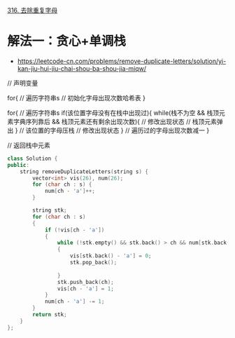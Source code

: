 [316. 去除重复字母](https://leetcode-cn.com/problems/remove-duplicate-letters/)



# 解法一：贪心+单调栈
- https://leetcode-cn.com/problems/remove-duplicate-letters/solution/yi-kan-jiu-hui-jiu-chai-shou-ba-shou-jia-miqw/

// 声明变量

for{    // 遍历字符串s
    // 初始化字母出现次数哈希表
}

for{    // 遍历字符串s
    if(该位置字母没有在栈中出现过){
        while(栈不为空 && 栈顶元素字典序列靠后 && 栈顶元素还有剩余出现次数){
            // 修改出现状态
            // 栈顶元素弹出
        }
        // 该位置的字母压栈
        // 修改出现状态
    }
    // 遍历过的字母出现次数减一
}

// 返回栈中元素

```C++
class Solution {
public:
    string removeDuplicateLetters(string s) {
        vector<int> vis(26), num(26);
        for (char ch : s) {
            num[ch - 'a']++;
        }

        string stk;
        for (char ch : s) 
        {
            if (!vis[ch - 'a']) 
            {
                while (!stk.empty() && stk.back() > ch && num[stk.back() - 'a'] > 0) 
                {
                    vis[stk.back() - 'a'] = 0;
                    stk.pop_back();
                    
                }
                stk.push_back(ch);
                vis[ch - 'a'] = 1;
            }
            num[ch - 'a'] -= 1;
        }
        return stk;
    }
};

```
